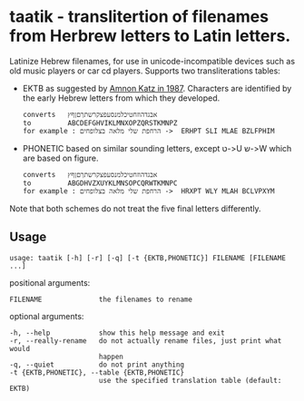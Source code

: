 taatik - translitertion of filenames from Herbrew letters to Latin letters.
===========================================================================

Latinize Hebrew filenames, for use in unicode-incompatible devices
such as old music players or car cd players. Supports two transliterations 
tables:

*   EKTB as suggested by [Amnon Katz in 1987][AK]. 
    Characters are identified by the early Hebrew letters from which they developed.

        converts   אבגדהוזחטיכלמנסעפצקרשתךםןףץ
        to         ABCDEFGHVIKLMNXOPZQRSTKMNPZ
        for example : הרחפת שלי מלאה בצלופחים ->  ERHPT SLI MLAE BZLFPHIM

*   PHONETIC 
    based on similar sounding letters, except ט->U ש->W which are based on figure.
    
        converts   אבגדהוזחטיכלמנסעפצקרשתךםןףץ
        to         ABGDHVZXUYKLMNSOPCQRWTKMNPC
        for example : הרחפת שלי מלאה בצלופחים ->  HRXPT WLY MLAH BCLVPXYM

Note that both schemes do not treat the five final letters differently.



[AK]:  dx.doi.org/10.1093/applin/9.3.306  "Article by Amnon Katz"


Usage
--------

    usage: taatik [-h] [-r] [-q] [-t {EKTB,PHONETIC}] FILENAME [FILENAME ...]

positional arguments:
    
    FILENAME              the filenames to rename

optional arguments:
    
    -h, --help            show this help message and exit
    -r, --really-rename   do not actually rename files, just print what would
                          happen
    -q, --quiet           do not print anything
    -t {EKTB,PHONETIC}, --table {EKTB,PHONETIC}
                          use the specified translation table (default: EKTB)
